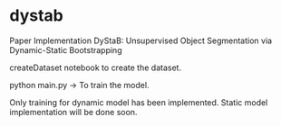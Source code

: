 # dystab
Paper Implementation DyStaB: Unsupervised Object Segmentation via Dynamic-Static Bootstrapping

createDataset notebook to create the dataset.


python main.py -> To train the model.

Only training for dynamic model has been implemented. Static model implementation will be done soon.
